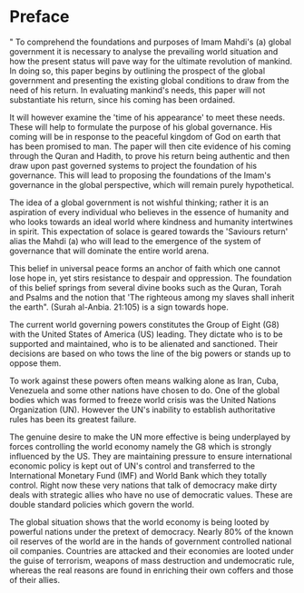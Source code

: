 Preface
=======

" To comprehend the foundations and purposes of Imam Mahdi's (a) global
government it is necessary to analyse the prevailing world situation and
how the present status will pave way for the ultimate revolution of
mankind. In doing so, this paper begins by outlining the prospect of the
global government and presenting the existing global conditions to draw
from the need of his return. In evaluating mankind's needs, this paper
will not substantiate his return, since his coming has been ordained.

It will however examine the 'time of his appearance' to meet these
needs. These will help to formulate the purpose of his global
governance. His coming will be in response to the peaceful kingdom of
God on earth that has been promised to man. The paper will then cite
evidence of his coming through the Quran and Hadith, to prove his return
being authentic and then draw upon past governed systems to project the
foundation of his governance. This will lead to proposing the
foundations of the Imam's governance in the global perspective, which
will remain purely hypothetical.

The idea of a global government is not wishful thinking; rather it is
an aspiration of every individual who believes in the essence of
humanity and who looks towards an ideal world where kindness and
humanity intertwines in spirit. This expectation of solace is geared
towards the 'Saviours return' alias the Mahdi (a) who will lead to the
emergence of the system of governance that will dominate the entire
world arena.

This belief in universal peace forms an anchor of faith which one
cannot lose hope in, yet stirs resistance to despair and oppression. The
foundation of this belief springs from several divine books such as the
Quran, Torah and Psalms and the notion that 'The righteous among my
slaves shall inherit the earth". (Surah al-Anbia. 21:105) is a sign
towards hope.

The current world governing powers constitutes the Group of Eight (G8)
with the United States of America (US) leading. They dictate who is to
be supported and maintained, who is to be alienated and sanctioned.
Their decisions are based on who tows the line of the big powers or
stands up to oppose them.

To work against these powers often means walking alone as Iran, Cuba,
Venezuela and some other nations have chosen to do. One of the global
bodies which was formed to freeze world crisis was the United Nations
Organization (UN). However the UN's inability to establish authoritative
rules has been its greatest failure.

The genuine desire to make the UN more effective is being underplayed
by forces controlling the world economy namely the G8 which is strongly
influenced by the US. They are maintaining pressure to ensure
international economic policy is kept out of UN's control and
transferred to the International Monetary Fund (IMF) and World Bank
which they totally control. Right now these very nations that talk of
democracy make dirty deals with strategic allies who have no use of
democratic values. These are double standard policies which govern the
world.

The global situation shows that the world economy is being looted by
powerful nations under the pretext of democracy. Nearly 80% of the known
oil reserves of the world are in the hands of government controlled
national oil companies. Countries are attacked and their economies are
looted under the guise of terrorism, weapons of mass destruction and
undemocratic rule, whereas the real reasons are found in enriching their
own coffers and those of their allies.



